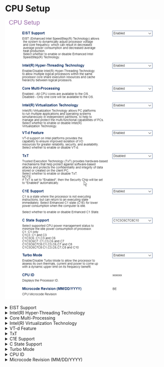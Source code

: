 # CPU Setup #

![](./img/thinkcenter_cpu_setup.png)

<details><summary>EIST Support</summary>

EIST (Enhanced Intel SpeedStep(R) Technology) dynamically adjusts processor voltage and core frequency, to decrease average power consumption and heat production.

Options:

1.  **Enabled** - Default.
2.  Disabled.

| WMI Setting name | Values | SVP or SMP Req'd |
|:---|:---|:---|
| EISTSupport | Disabled, Enabled | yes |


</details>

<details><summary>Intel(R) Hyper-Threading Technology</summary>

Intel(R) Hyper-Threading Technology allows multiple logical processors within the same processor core to share execution resources and cache hierarchy.

Options:

1. **Enabled** - Default.
2. Disabled.

| WMI Setting name | Values | SVP or SMP Req'd |
|:---|:---|:---|
| HyperThreadingTechnology | Disabled, Enabled | yes |

</details>

<details><summary>Core Multi-Processing</summary>

Whether all CPU (multi-)cores are available to the OS, or only one core.

Options:

1.  **Enabled** - Default.
2.  Disabled.

| WMI Setting name | Values | SVP or SMP Req'd |
|:---|:---|:---|
| CoreMultiProcessing | Enabled, Disabled | yes |

</details>

<details><summary>Intel(R) Virtualization Technology</summary>

Intel(R) Virtualization Technology multiple applications and operating systems to run simultaneously in independent partitions.

Options:

1.  **Enabled** - Default.
2.  Disabled.

| WMI Setting name | Values | SVP or SMP Req'd |
|:---|:---|:---|
| VirtualizationTechnology | Disabled, Enabled | yes |

</details>

<details><summary>VT-d Feature</summary>

VT-d provides improved isolation of I/O resources for greater reliability, security, and availability.

Options:

1.  **Enabled** - Default.
2.  Disabled.

| WMI Setting name | Values | SVP or SMP Req'd |
|:---|:---|:---|
| VTdFeature | Disabled, Enabled | yes |

</details>

<details><summary>TxT</summary>

Trusted Execution Technology (TxT) provides hardware-based mechanisms to protect against software-based attacks, and protect data stored or created on the client.

Options:

1.  **Enabled** - Default.
2.  Disabled - disables TxT.

| WMI Setting name | Values | SVP or SMP Req'd |
|:---|:---|:---|
| TXTFeature | Disabled, Enabled | yes |

</details>

<details><summary>C1E Support</summary>

Enhanced C1 state (C1E) is where the processor is not executing instructions (but can return to an executing state immediately), to reduce power consumption.

Options:

1.  **Enabled** - Default.
2.  Disabled - disables C1E Support.

| WMI Setting name | Values | SVP or SMP Req'd |
|:---|:---|:---|
| C1ESupport | Disabled, Enabled | yes |

</details>

<details><summary>C State Support</summary>

Select supported CPU power management status to minimize the idle power consumption of processor.

Options:

1. C1 - C1 only
1. C1C3 - C1 and C3
1. C1C3C6 - C1,C3 and C6
1. C1C3C6C7 - C1,C3,C6 and C7
1. C1C3C6C7C8 - C1,C3,C6,C7 and C8
1. **C1C3C6C7C8C10 - C1,C3,C6,C7,C8 and C10** - Default.

| WMI Setting name | Values | SVP or SMP Req'd |
|:---|:---|:---|
| CStateSupport | C1, C1C3, C1C3C6, C1C3C6C7, C1C3C6C7C8, C1C3C6C7C8C10 | yes |

</details>

<details><summary>Turbo Mode</summary>

Turbo Mode allows the processor to assess its own thermals, current, and power, to calculate a dynamic upper limit on its frequency benefit.

Options:

1. **Enabled** - Default.
2. Disabled.

| WMI Setting name | Values | SVP or SMP Req'd |
|:---|:---|:---|
| TurboMode | Disabled, Enabled | yes |

</details>

<details><summary>CPU ID</summary>

Displays the processor ID.

<!-- NO WMI -->

</details>

<details><summary>Microcode Revision (MM/DD/YYYY)</summary>

CPU microcode revision.

<!-- NO WMI -->

</details>
